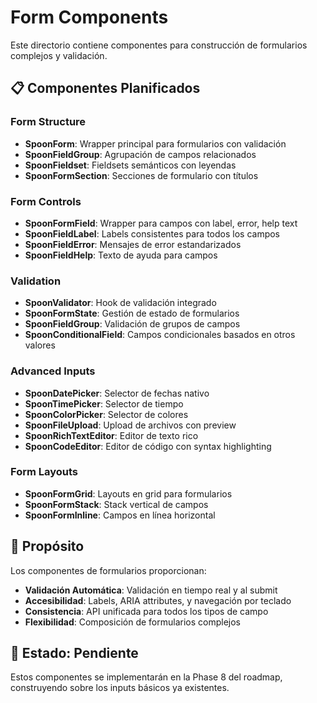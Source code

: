 # Form Components

Este directorio contiene componentes para construcción de formularios complejos y validación.

## 📋 Componentes Planificados

### Form Structure
- **SpoonForm**: Wrapper principal para formularios con validación
- **SpoonFieldGroup**: Agrupación de campos relacionados
- **SpoonFieldset**: Fieldsets semánticos con leyendas
- **SpoonFormSection**: Secciones de formulario con títulos

### Form Controls
- **SpoonFormField**: Wrapper para campos con label, error, help text
- **SpoonFieldLabel**: Labels consistentes para todos los campos
- **SpoonFieldError**: Mensajes de error estandarizados
- **SpoonFieldHelp**: Texto de ayuda para campos

### Validation
- **SpoonValidator**: Hook de validación integrado
- **SpoonFormState**: Gestión de estado de formularios
- **SpoonFieldGroup**: Validación de grupos de campos
- **SpoonConditionalField**: Campos condicionales basados en otros valores

### Advanced Inputs
- **SpoonDatePicker**: Selector de fechas nativo
- **SpoonTimePicker**: Selector de tiempo
- **SpoonColorPicker**: Selector de colores
- **SpoonFileUpload**: Upload de archivos con preview
- **SpoonRichTextEditor**: Editor de texto rico
- **SpoonCodeEditor**: Editor de código con syntax highlighting

### Form Layouts
- **SpoonFormGrid**: Layouts en grid para formularios
- **SpoonFormStack**: Stack vertical de campos
- **SpoonFormInline**: Campos en línea horizontal

## 🎯 Propósito

Los componentes de formularios proporcionan:

- **Validación Automática**: Validación en tiempo real y al submit
- **Accesibilidad**: Labels, ARIA attributes, y navegación por teclado
- **Consistencia**: API unificada para todos los tipos de campo
- **Flexibilidad**: Composición de formularios complejos

## 📅 Estado: Pendiente

Estos componentes se implementarán en la Phase 8 del roadmap, construyendo sobre los inputs básicos ya existentes.
